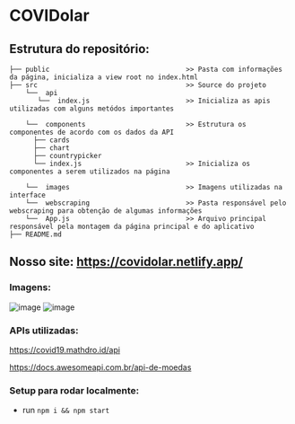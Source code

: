 # COVIDolar 

## Estrutura do repositório:

```
├── public                                  >> Pasta com informações da página, inicializa a view root no index.html
├── src                                     >> Source do projeto 
    └──  api                                
       └──  index.js                        >> Inicializa as apis utilizadas com alguns metódos importantes
       
    └──  components                         >> Estrutura os componentes de acordo com os dados da API
      ├── cards                             
      ├── chart
      ├── countrypicker
      └── index.js                          >> Inicializa os componentes a serem utilizados na página 
      
    └──  images                             >> Imagens utilizadas na interface 
    └──  webscraping                        >> Pasta responsável pelo webscraping para obtenção de algumas informações 
    └──  App.js                             >> Arquivo principal responsável pela montagem da página principal e do aplicativo
├── README.md

```

## Nosso site: https://covidolar.netlify.app/
### Imagens:

![image](https://i.imgur.com/yZryLqP.png)
![image](https://i.imgur.com/cKyYkXv.png)

### APIs utilizadas: 
https://covid19.mathdro.id/api

https://docs.awesomeapi.com.br/api-de-moedas

### Setup para rodar localmente:
- run ```npm i && npm start```
